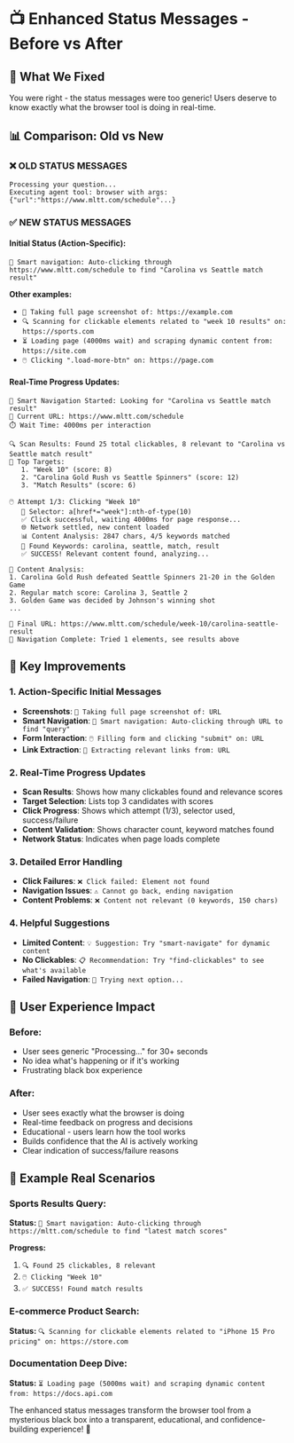 # 📺 Enhanced Status Messages - Before vs After

## 🔧 **What We Fixed**

You were right - the status messages were too generic! Users deserve to know exactly what the browser tool is doing in real-time.

## 📊 **Comparison: Old vs New**

### **❌ OLD STATUS MESSAGES**
```
Processing your question...
Executing agent tool: browser with args: {"url":"https://www.mltt.com/schedule"...}
```

### **✅ NEW STATUS MESSAGES**

#### **Initial Status (Action-Specific):**
```
🧠 Smart navigation: Auto-clicking through https://www.mltt.com/schedule to find "Carolina vs Seattle match result"
```

**Other examples:**
- `📸 Taking full page screenshot of: https://example.com`
- `🔍 Scanning for clickable elements related to "week 10 results" on: https://sports.com`
- `⏳ Loading page (4000ms wait) and scraping dynamic content from: https://site.com`
- `🖱️ Clicking ".load-more-btn" on: https://page.com`

#### **Real-Time Progress Updates:**
```
🤖 Smart Navigation Started: Looking for "Carolina vs Seattle match result"
📍 Current URL: https://www.mltt.com/schedule
⏱️ Wait Time: 4000ms per interaction

🔍 Scan Results: Found 25 total clickables, 8 relevant to "Carolina vs Seattle match result"
🎯 Top Targets:
   1. "Week 10" (score: 8)
   2. "Carolina Gold Rush vs Seattle Spinners" (score: 12) 
   3. "Match Results" (score: 6)

🖱️ Attempt 1/3: Clicking "Week 10"
   📍 Selector: a[href*="week"]:nth-of-type(10)
   ✅ Click successful, waiting 4000ms for page response...
   🌐 Network settled, new content loaded
   📊 Content Analysis: 2847 chars, 4/5 keywords matched
   🔑 Found Keywords: carolina, seattle, match, result
   ✅ SUCCESS! Relevant content found, analyzing...

📄 Content Analysis:
1. Carolina Gold Rush defeated Seattle Spinners 21-20 in the Golden Game
2. Regular match score: Carolina 3, Seattle 2  
3. Golden Game was decided by Johnson's winning shot
...

🔗 Final URL: https://www.mltt.com/schedule/week-10/carolina-seattle-result
🏁 Navigation Complete: Tried 1 elements, see results above
```

## 🚀 **Key Improvements**

### **1. Action-Specific Initial Messages**
- **Screenshots**: `📸 Taking full page screenshot of: URL`
- **Smart Navigation**: `🧠 Smart navigation: Auto-clicking through URL to find "query"`
- **Form Interaction**: `🖱️ Filling form and clicking "submit" on: URL`
- **Link Extraction**: `🔗 Extracting relevant links from: URL`

### **2. Real-Time Progress Updates**
- **Scan Results**: Shows how many clickables found and relevance scores
- **Target Selection**: Lists top 3 candidates with scores
- **Click Progress**: Shows which attempt (1/3), selector used, success/failure
- **Content Validation**: Shows character count, keyword matches found
- **Network Status**: Indicates when page loads complete

### **3. Detailed Error Handling**
- **Click Failures**: `❌ Click failed: Element not found`
- **Navigation Issues**: `⚠️ Cannot go back, ending navigation`
- **Content Problems**: `❌ Content not relevant (0 keywords, 150 chars)`

### **4. Helpful Suggestions**
- **Limited Content**: `💡 Suggestion: Try "smart-navigate" for dynamic content`
- **No Clickables**: `📋 Recommendation: Try "find-clickables" to see what's available`
- **Failed Navigation**: `🔄 Trying next option...`

## 📱 **User Experience Impact**

### **Before:**
- User sees generic "Processing..." for 30+ seconds
- No idea what's happening or if it's working
- Frustrating black box experience

### **After:**
- User sees exactly what the browser is doing
- Real-time feedback on progress and decisions
- Educational - users learn how the tool works
- Builds confidence that the AI is actively working
- Clear indication of success/failure reasons

## 🎯 **Example Real Scenarios**

### **Sports Results Query:**
**Status:** `🧠 Smart navigation: Auto-clicking through https://mltt.com/schedule to find "latest match scores"`

**Progress:**
1. `🔍 Found 25 clickables, 8 relevant`
2. `🖱️ Clicking "Week 10"`
3. `✅ SUCCESS! Found match results`

### **E-commerce Product Search:**
**Status:** `🔍 Scanning for clickable elements related to "iPhone 15 Pro pricing" on: https://store.com`

### **Documentation Deep Dive:**
**Status:** `⏳ Loading page (5000ms wait) and scraping dynamic content from: https://docs.api.com`

The enhanced status messages transform the browser tool from a mysterious black box into a transparent, educational, and confidence-building experience! 🚀